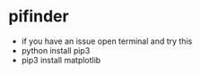 # pifinder
- if you have an issue open terminal and try this
- python install pip3
- pip3 install matplotlib
